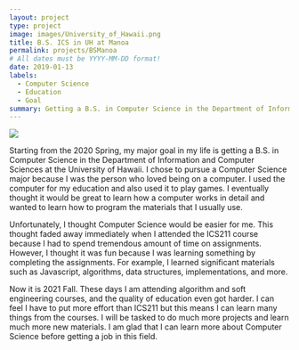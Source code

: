 ```yaml
---
layout: project
type: project
image: images/University_of_Hawaii.png
title: B.S. ICS in UH at Manoa
permalink: projects/BSManoa
# All dates must be YYYY-MM-DD format!
date: 2019-01-13
labels:
  - Computer Science
  - Education
  - Goal
summary: Getting a B.S. in Computer Science in the Department of Information and Computer Sciences at the University of Hawaii.
---
```


<img class="ui image" src="{{ site.baseurl }}/images/University_of_Hawaii.png">


Starting from the 2020 Spring, my major goal in my life is getting a B.S. in Computer Science in the Department of Information and Computer Sciences at the University of Hawaii. I chose to pursue a Computer Science major because I was the person who loved being on a computer. I used the computer for my education and also used it to play games. I eventually thought it would be great to learn how a computer works in detail and wanted to learn how to program the materials that I usually use.

Unfortunately, I thought Computer Science would be easier for me. This thought faded away immediately when I attended the ICS211 course because I had to spend tremendous amount of time on assignments. However, I thought it was fun because I was learning something by completing the assignments. For example, I learned significant materials such as Javascript, algorithms, data structures, implementations, and more.

Now it is 2021 Fall. These days I am attending algorithm and soft engineering courses, and the quality of education even got harder. I can feel I have to put more effort than ICS211 but this means I can learn many things from the courses. I will be tasked to do much more projects and learn much more new materials. I am glad that I can learn more about Computer Science before getting a job in this field. 

